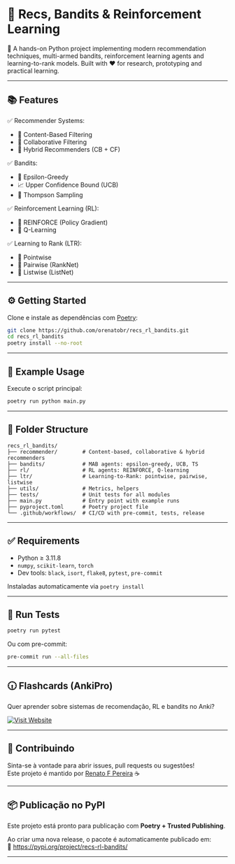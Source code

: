 # 🎯 Recs, Bandits & Reinforcement Learning

🚀 A hands-on Python project implementing modern recommendation techniques, multi-armed bandits, reinforcement learning agents and learning-to-rank models. Built with ❤️ for research, prototyping and practical learning.

---

## 📚 Features

✅ Recommender Systems:
- 📌 Content-Based Filtering  
- 🤝 Collaborative Filtering  
- 🔀 Hybrid Recommenders (CB + CF)

✅ Bandits:
- 🎲 Epsilon-Greedy  
- 📈 Upper Confidence Bound (UCB)  
- 🎯 Thompson Sampling  

✅ Reinforcement Learning (RL):
- 🧠 REINFORCE (Policy Gradient)  
- 📘 Q-Learning

✅ Learning to Rank (LTR):
- 🔹 Pointwise
- 🔸 Pairwise (RankNet)
- 🔻 Listwise (ListNet)

---

## ⚙️ Getting Started

Clone e instale as dependências com [Poetry](https://python-poetry.org/):

```bash
git clone https://github.com/orenatobr/recs_rl_bandits.git
cd recs_rl_bandits
poetry install --no-root
```

---

## 🚀 Example Usage

Execute o script principal:

```bash
poetry run python main.py
```

---

## 💂 Folder Structure

```
recs_rl_bandits/
├── recommender/        # Content-based, collaborative & hybrid recommenders
├── bandits/            # MAB agents: epsilon-greedy, UCB, TS
├── rl/                 # RL agents: REINFORCE, Q-learning
├── ltr/                # Learning-to-Rank: pointwise, pairwise, listwise
├── utils/              # Metrics, helpers
├── tests/              # Unit tests for all modules
├── main.py             # Entry point with example runs
├── pyproject.toml      # Poetry project file
└── .github/workflows/  # CI/CD with pre-commit, tests, release
```

---

## ✅ Requirements

- Python ≥ 3.11.8
- `numpy`, `scikit-learn`, `torch`
- Dev tools: `black`, `isort`, `flake8`, `pytest`, `pre-commit`

Instaladas automaticamente via `poetry install`

---

## 🧪 Run Tests

```bash
poetry run pytest
```

Ou com pre-commit:

```bash
pre-commit run --all-files
```

---

## 🕡 Flashcards (AnkiPro)

Quer aprender sobre sistemas de recomendação, RL e bandits no Anki?

[![Visit Website](https://img.shields.io/badge/Open-Click%20Here-blue)](https://ankipro.net/shared_deck/v2_Hgo1Ev4b5S_4961509)

---

## 🤝 Contribuindo

Sinta-se à vontade para abrir issues, pull requests ou sugestões!  
Este projeto é mantido por [Renato F Pereira](mailto:orenatobr@icloud.com) ☕

---

## 📦 Publicação no PyPI

Este projeto está pronto para publicação com **Poetry + Trusted Publishing**.

Ao criar uma nova release, o pacote é automaticamente publicado em:  
🔗 https://pypi.org/project/recs-rl-bandits/

---

